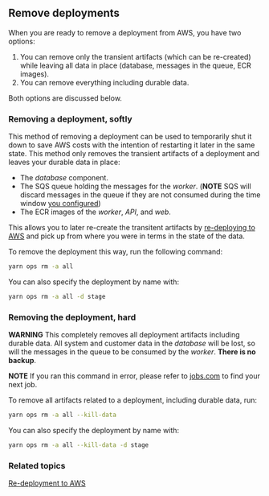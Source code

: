 ## Remove deployments

When you are ready to remove a deployment from AWS, you have two options:

1. You can remove only the transient artifacts (which can be re-created) while leaving all data in place (database, messages in the queue, ECR images).
1. You can remove everything including durable data.

Both options are discussed below.

### Removing a deployment, softly

This method of removing a deployment can be used to temporarily shut it down to save AWS costs with the intention of restarting it later in the same state. This method only removes the transient artifacts of a deployment and leaves your durable data in place:

- The _database_ component.
- The SQS queue holding the messages for the _worker_. (**NOTE** SQS will discard messages in the queue if they are not consumed during the time window [you configured](./manage-scalability.md#scaling-the-worker-component))
- The ECR images of the _worker_, _API_, and _web_.

This allows you to later re-create the transitent artifacts by [re-deploying to AWS](../tutorials/re-deploying-to-aws.md) and pick up from where you were in terms in the state of the data.

To remove the deployment this way, run the following command:

```bash
yarn ops rm -a all
```

You can also specify the deployment by name with:

```bash
yarn ops rm -a all -d stage
```

### Removing the deployment, hard

**WARNING** This completely removes all deployment artifacts including durable data. All system and customer data in the _database_ will be lost, so will the messages in the queue to be consumed by the _worker_. **There is no backup**.

**NOTE** If you ran this command in error, please refer to [jobs.com](https://www.jobs.com/) to find your next job.

To remove all artifacts related to a deployment, including durable data, run:

```bash
yarn ops rm -a all --kill-data
```

You can also specify the deployment by name with:

```bash
yarn ops rm -a all --kill-data -d stage
```

### Related topics

[Re-deployment to AWS](../tutorials/re-deploying-to-aws.md)
